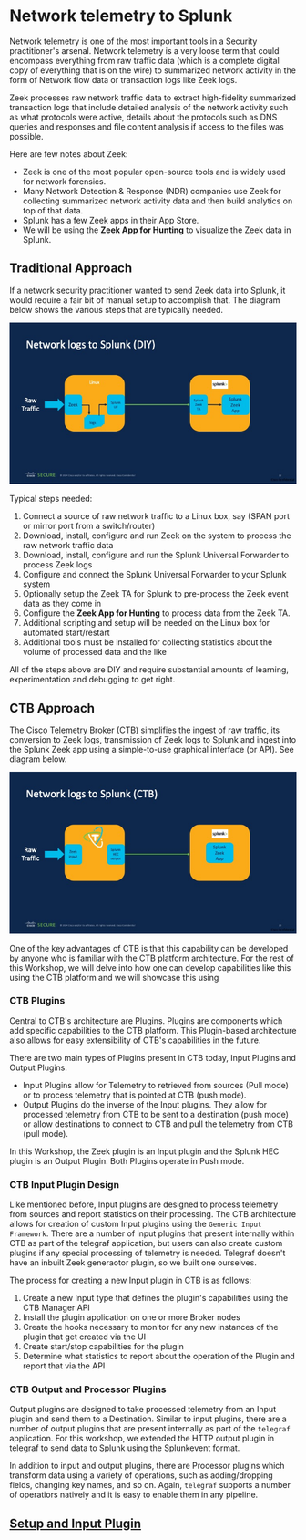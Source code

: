 # Network telemetry to Splunk

Network telemetry is one of the most important tools in a Security practitioner's arsenal. Network telemetry is a very loose term that could encompass everything from raw traffic data (which is a complete digital copy of everything that is on the wire) to summarized network activity in the form of Network flow data or transaction logs like Zeek logs. 

Zeek processes raw network traffic data to extract high-fidelity summarized transaction logs that include detailed analysis of the network activity such as what protocols were active, details about the protocols such as DNS queries and responses and file content analysis if access to the files was possible.

Here are few notes about Zeek:
* Zeek is one of the most popular open-source tools and is widely used for network forensics.
* Many Network Detection & Response (NDR) companies use Zeek for collecting summarized network activity data and then build analytics on top of that data.
* Splunk has a few Zeek apps in their App Store.
* We will be using the **Zeek App for Hunting** to visualize the Zeek data in Splunk.

## Traditional Approach

If a network security practitioner wanted to send Zeek data into Splunk, it would require a fair bit of manual setup to accomplish that. The diagram below shows the various steps that are typically needed.

![Zeek to Splunk - DIY](images/Zeek-Splunk-DIY.jpg)

Typical steps needed:
1. Connect a source of raw network traffic to a Linux box, say (SPAN port or mirror port from a switch/router)
2. Download, install, configure and run Zeek on the system to process the raw network traffic data
3. Download, install, configure and run the Splunk Universal Forwarder to process Zeek logs
4. Configure and connect the Splunk Universal Forwarder to your Splunk system
5. Optionally setup the Zeek TA for Splunk to pre-process the Zeek event data as they come in
6. Configure the **Zeek App for Hunting** to process data from the Zeek TA.
7. Additional scripting and setup will be needed on the Linux box for automated start/restart
8. Additional tools must be installed for collecting statistics about the volume of processed data and the like

All of the steps above are DIY and require substantial amounts of learning, experimentation and debugging to get right.

## CTB Approach

The Cisco Telemetry Broker (CTB) simplifies the ingest of raw traffic, its conversion to Zeek logs, transmission of Zeek logs to Splunk and ingest into the Splunk Zeek app using a simple-to-use graphical interface (or API). See diagram below.

![Zeek to Splunk - CTB](images/Zeek-Splunk-CTB.jpg)

One of the key advantages of CTB is that this capability can be developed by anyone who is familiar with the CTB platform architecture. For the rest of this Workshop, we will delve into how one can develop capabilities like this using the CTB platform and we will showcase this using 

### CTB Plugins

Central to CTB's architecture are Plugins. Plugins are components which add specific capabilities to the CTB platform. This Plugin-based architecture also allows for easy extensibility of CTB's capabilities in the future.

There are two main types of Plugins present in CTB today, Input Plugins and Output Plugins.
* Input Plugins allow for Telemetry to retrieved from sources (Pull mode) or to process telemetry that is pointed at CTB (push mode).
* Output Plugins do the inverse of the Input plugins. They allow for processed telemetry from CTB to be sent to a destination (push mode) or allow destinations to connect to CTB and pull the telemetry from CTB (pull mode).

In this Workshop, the Zeek plugin is an Input plugin and the Splunk HEC plugin is an Output Plugin. Both Plugins operate in Push mode.

### CTB Input Plugin Design

Like mentioned before, Input plugins are designed to process telemetry from sources and report statistics on their processing. The CTB architecture allows for creation of custom Input plugins using the `Generic Input Framework`. There are a number of input plugins that present internally within CTB as part of the telegraf application, but users can also create custom plugins if any special processing of telemetry is needed. Telegraf doesn't have an inbuilt Zeek generaotor plugin, so we built one ourselves.

The process for creating a new Input plugin in CTB is as follows:
1. Create a new Input type that defines the plugin's capabilities using the CTB Manager API
2. Install the plugin application on one or more Broker nodes
3. Create the hooks necessary to monitor for any new instances of the plugin that get created via the UI
4. Create start/stop capabilities for the plugin
5. Determine what statistics to report about the operation of the Plugin and report that via the API

### CTB Output and Processor Plugins

Output plugins are designed to take processed telemetry from an Input plugin and send them to a Destination. Similar to input plugins, there are a number of output plugins that are present internally as part of the `telegraf` application. For this workshop, we extended the HTTP output plugin in telegraf to send data to Splunk using the Splunkevent format.

In addition to input and output plugins, there are Processor plugins which transform data using a variety of operations, such as adding/dropping fields, changing key names, and so on. Again, `telegraf` supports a number of operatiors natively and it is easy to enable them in any pipeline.

## [Setup and Input Plugin](02-Zeek-Splunk-Input-Plugin.md)
